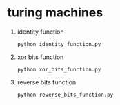# turing machines

1. identity function

    ```
    python identity_function.py
    ```

1. xor bits function

    ```
    python xor_bits_function.py
    ```

1. reverse bits function

    ```
    python reverse_bits_function.py
    ```
